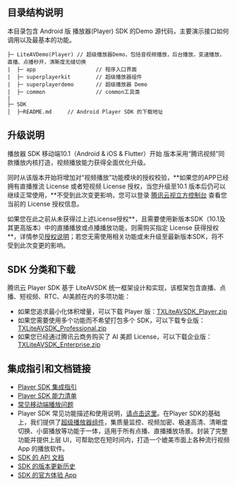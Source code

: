 ## 目录结构说明

本目录包含 Android 版 播放器(Player) SDK 的Demo 源代码，主要演示接口如何调用以及最基本的功能。

```
├─ LiteAVDemo(Player) // 超级播放器Demo，包括音视频播放，后台播放，变速播放，直播、点播秒开，清晰度无缝切换
|  ├─ app                   // 程序入口界面
|  ├─ superplayerkit        // 超级播放器组件
|  ├─ superplayerdemo       // 超级播放器 Demo
|  ├─ common                // common工具类
|
├─ SDK 
│  ├─README.md     // Android Player SDK 的下载地址
```

## **升级说明**

播放器 SDK 移动端10.1（Android & iOS & Flutter）开始 版本采用“腾讯视频”同款播放内核打造，视频播放能力获得全面优化升级。

同时从该版本开始将增加对“视频播放”功能模块的授权校验，**如果您的APP已经拥有直播推流 License 或者短视频 License 授权，当您升级至10.1 版本后仍可以继续正常使用，**不受到此次变更影响，您可以登录 [腾讯云视立方控制台](https://console.cloud.tencent.com/vcube) 查看您当前的 License 授权信息。

如果您在此之前从未获得过上述License授权**，且需要使用新版本SDK（10.1及其更高版本）中的直播播放或点播播放功能，则需购买指定 License 获得授权**，详情参见[授权说明](https://cloud.tencent.com/document/product/881/74199#.E6.8E.88.E6.9D.83.E8.AF.B4.E6.98.8E)；若您无需使用相关功能或未升级至最新版本SDK，将不受到此次变更的影响。

## SDK 分类和下载

腾讯云 Player SDK 基于 LiteAVSDK 统一框架设计和实现，该框架包含直播、点播、短视频、RTC、AI美颜在内的多项功能：

- 如果您追求最小化体积增量，可以下载 Player 版：[TXLiteAVSDK_Player.zip](https://cloud.tencent.com/document/product/881/20205)
- 如果您需要使用多个功能而不希望打包多个 SDK，可以下载专业版：[TXLiteAVSDK_Professional.zip](https://cloud.tencent.com/document/product/647/32689#Professional)
- 如果您已经通过腾讯云商务购买了 AI 美颜 License，可以下载企业版：[TXLiteAVSDK_Enterprise.zip](https://cloud.tencent.com/document/product/647/32689#Enterprise)

## 集成指引和文档链接

- [Player SDK 集成指引](https://cloud.tencent.com/document/product/881/20216#sdk.E9.9B.86.E6.88.90)
- [Player SDK 能力清单](https://cloud.tencent.com/document/product/881/61375)
- [常见移动端播放问题](https://cloud.tencent.com/document/product/881/73976)
- Player SDK 常见功能描述和使用说明，[请点击这里](https://cloud.tencent.com/document/product/881/20216#.E5.8A.9F.E8.83.BD.E4.BD.BF.E7.94.A8)。在Player SDK的基础上，我们提供了[超级播放器组件](https://cloud.tencent.com/document/product/266/7938)，集质量监控、视频加密、极速高清、清晰度切换、小窗播放等功能于一体，适用于所有点播、直播播放场景。封装了完整功能并提供上层 UI，可帮助您在短时间内，打造一个媲美市面上各种流行视频 App 的播放软件。
- [SDK 的 API 文档](https://cloud.tencent.com/document/product/881/67113)
- [SDK 的版本更新历史](https://cloud.tencent.com/document/product/881/62169)
- [SDK 的官方体验 App](https://cloud.tencent.com/document/product/881/20204)

